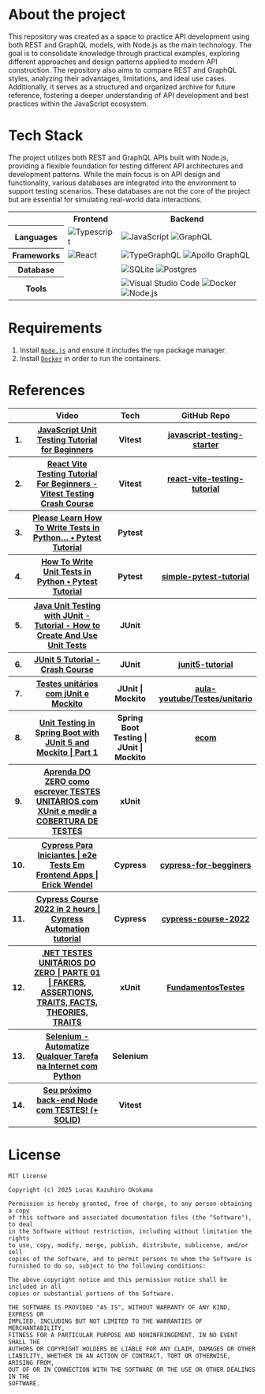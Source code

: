 

# About the project
This repository was created as a space to practice API development using both REST and GraphQL models, with Node.js as the main technology. The goal is to consolidate knowledge through practical examples, exploring different approaches and design patterns applied to modern API construction. The repository also aims to compare REST and GraphQL styles, analyzing their advantages, limitations, and ideal use cases. Additionally, it serves as a structured and organized archive for future reference, fostering a deeper understanding of API development and best practices within the JavaScript ecosystem.

# Tech Stack
The project utilizes both REST and GraphQL APIs built with Node.js, providing a flexible foundation for testing different API architectures and development patterns. While the main focus is on API design and functionality, various databases are integrated into the environment to support testing scenarios. These databases are not the core of the project but are essential for simulating real-world data interactions.

<table align="center">
    <tr>
        <th></th>
        <th>
            Frontend
        </th>
        <th>
            Backend
        </th>
    </tr>
    <tr>
        <th>
            Languages
        </th>
        <td>
            <img alt="Typescript" src="https://img.shields.io/badge/typescript-%23007ACC.svg?style=for-the-badge&logo=typescript&logoColor=white" />
        </td>
        <td>
            <img alt="JavaScript" src="https://img.shields.io/badge/javascript-%23323330.svg?style=for-the-badge&logo=javascript&logoColor=%23F7DF1E"/>
            <img alt="GraphQL" src="https://img.shields.io/badge/-GraphQL-E10098?style=for-the-badge&logo=graphql&logoColor=white" />
        </td>
    </tr>
    <tr>
        <th>
            Frameworks
        </th>
        <td>
            <img alt="React" src="https://img.shields.io/badge/react-%2320232a.svg?style=for-the-badge&logo=react&logoColor=%2361DAFB"/>
        </td>
        <td>
            <img alt="TypeGraphQL" src="https://img.shields.io/badge/-TypeGraphQL-%23C04392?style=for-the-badge"/>
            <img alt="Apollo GraphQL" src="https://img.shields.io/badge/-ApolloGraphQL-311C87?style=for-the-badge&logo=apollo-graphql" />
        </td>
    </tr>
    <tr>
        <th>
            Database
        </th>
        <td></td>
        <td>
            <img alt="SQLite" src="https://img.shields.io/badge/sqlite-%2307405e.svg?style=for-the-badge&logo=sqlite&logoColor=white" />
            <img alt="Postgres" src="https://img.shields.io/badge/postgres-%23316192.svg?style=for-the-badge&logo=postgresql&logoColor=white" />
        </td>
    </tr>
    <tr>
        <th>
            Tools
        </th>
        <td></td>
        <td>
            <img alt="Visual Studio Code" src="https://img.shields.io/badge/Visual%20Studio%20Code-0078d7.svg?style=for-the-badge&logo=visual-studio-code&logoColor=white" />
            <img alt="Docker" src="https://img.shields.io/badge/docker-%230db7ed.svg?style=for-the-badge&logo=docker&logoColor=white" />
            <img alt="Node.js" src="https://img.shields.io/badge/node.js-6DA55F?style=for-the-badge&logo=node.js&logoColor=white" />
        </td>
    </tr>
</table>



# Requirements
1. Install [`Node.js`](https://nodejs.org/en) and ensure it includes the `npm` package manager.
2. Install [`Docker`](https://www.docker.com/) in order to run the containers.



# References
<table align="center">
    <tr>
        <th></th>
        <th>Video</th>
        <th>Tech</th>
        <th>GitHub Repo</th>
    </tr>
    <tr>
        <th>1.</th>
        <th><a href="https://www.youtube.com/watch?v=zuKbR4Q428o">JavaScript Unit Testing Tutorial for Beginners</a></th>
        <th>Vitest</th>
        <th><a href="https://github.com/mosh-hamedani/javascript-testing-starter">javascript-testing-starter</a></th>
    </tr>
    <tr>
        <th>2.</th>
        <th><a href="https://www.youtube.com/watch?v=CxSL0knFxAs">React Vite Testing Tutorial For Beginners - Vitest Testing Crash Course</a></th>
        <th>Vitest</th>
        <th><a href="https://github.com/mosh-hamedani/javascript-testing-starter">react-vite-testing-tutorial</a></th>
    </tr>
    <tr>
        <th>3.</th>
        <th><a href="https://www.youtube.com/watch?v=EgpLj86ZHFQ">Please Learn How To Write Tests in Python… • Pytest Tutorial</a></th>
        <th>Pytest</th>
        <th><a href="#"></a></th>
    </tr>
    <tr>
        <th>4.</th>
        <th><a href="https://www.youtube.com/watch?v=YbpKMIUjvK8">How To Write Unit Tests in Python • Pytest Tutorial</a></th>
        <th>Pytest</th>
        <th><a href="https://github.com/pixegami/simple-pytest-tutorial">simple-pytest-tutorial</a></th>
    </tr>
    <tr>
        <th>5.</th>
        <th><a href="https://www.youtube.com/watch?v=vZm0lHciFsQ">Java Unit Testing with JUnit - Tutorial - How to Create And Use Unit Tests</a></th>
        <th>JUnit</th>
        <th><a href=""></a></th>
    </tr>
    <tr>
        <th>6.</th>
        <th><a href="https://www.youtube.com/watch?v=6uSnF6IuWIw">JUnit 5 Tutorial - Crash Course</a></th>
        <th>JUnit</th>
        <th><a href="https://github.com/marcobehlerjetbrains/junit5-tutorial">junit5-tutorial</a></th>
    </tr>
    <tr>
        <th>7.</th>
        <th><a href="https://www.youtube.com/watch?v=rBdPPHq7REw">Testes unitários com jUnit e Mockito</a></th>
        <th>JUnit | Mockito</th>
        <th><a href="https://github.com/matheuspieropan/aula-youtube/tree/main/Testes/unitario">aula-youtube/Testes/unitario</a></th>
    </tr>
     <tr>
        <th>8.</th>
        <th><a href="https://www.youtube.com/watch?v=XVFqOFKGeGM">Unit Testing in Spring Boot with JUnit 5 and Mockito | Part 1</a></th>
        <th>Spring Boot Testing | JUnit | Mockito</th>
        <th><a href="https://github.com/codesnippetjava/ecom">ecom</a></th>
    </tr>
    <tr>
        <th>9.</th>
        <th><a href="https://www.youtube.com/watch?v=6m5T3we4xes">Aprenda DO ZERO como escrever TESTES UNITÁRIOS com XUnit e medir a COBERTURA DE TESTES</a></th>
        <th>xUnit</th>
        <th><a href=""></a></th>
    </tr>
    <tr>
        <th>10.</th>
        <th><a href="https://www.youtube.com/watch?v=56N0P67ffIA">Cypress Para Iniciantes | e2e Tests Em Frontend Apps | Erick Wendel</a></th>
        <th>Cypress</th>
        <th><a href="https://github.com/ErickWendel/cypress-for-begginers">cypress-for-begginers</a></th>
    </tr>
    <tr>
        <th>11.</th>
        <th><a href="https://www.youtube.com/watch?v=R2zd1Gz2nV0">Cypress Course 2022 in 2 hours | Cypress Automation tutorial</a></th>
        <th>Cypress</th>
        <th><a href="https://github.com/bitfumes/cypress-course-2022">cypress-course-2022</a></th>
    </tr>
    <tr>
        <th>12.</th>
        <th><a href="https://www.youtube.com/watch?v=jG2uNrTREF8">.NET TESTES UNITÁRIOS DO ZERO | PARTE 01 | FAKERS, ASSERTIONS, TRAITS, FACTS, THEORIES, TRAITS</a></th>
        <th>xUnit</th>
        <th><a href="https://github.com/cristianWilliam/FundamentosTestes">FundamentosTestes</a></th>
    </tr>
    <tr>
        <th>13.</th>
        <th><a href="https://www.youtube.com/watch?v=71ECrViH_Ng">Selenium - Automatize Qualquer Tarefa na Internet com Python</a></th>
        <th>Selenium</th>
        <th><a href=""></a></th>
    </tr>
    <tr>
        <th>14.</th>
        <th><a href="https://www.youtube.com/watch?v=jBOLRzjEERk">Seu próximo back-end Node com TESTES! (+ SOLID)</a></th>
        <th>Vitest</th>
        <th><a href=""></a></th>
    </tr>
</table>



# License
```
MIT License

Copyright (c) 2025 Lucas Kazuhiro Okokama

Permission is hereby granted, free of charge, to any person obtaining a copy
of this software and associated documentation files (the "Software"), to deal
in the Software without restriction, including without limitation the rights
to use, copy, modify, merge, publish, distribute, sublicense, and/or sell
copies of the Software, and to permit persons to whom the Software is
furnished to do so, subject to the following conditions:

The above copyright notice and this permission notice shall be included in all
copies or substantial portions of the Software.

THE SOFTWARE IS PROVIDED "AS IS", WITHOUT WARRANTY OF ANY KIND, EXPRESS OR
IMPLIED, INCLUDING BUT NOT LIMITED TO THE WARRANTIES OF MERCHANTABILITY,
FITNESS FOR A PARTICULAR PURPOSE AND NONINFRINGEMENT. IN NO EVENT SHALL THE
AUTHORS OR COPYRIGHT HOLDERS BE LIABLE FOR ANY CLAIM, DAMAGES OR OTHER
LIABILITY, WHETHER IN AN ACTION OF CONTRACT, TORT OR OTHERWISE, ARISING FROM,
OUT OF OR IN CONNECTION WITH THE SOFTWARE OR THE USE OR OTHER DEALINGS IN THE
SOFTWARE.
```
